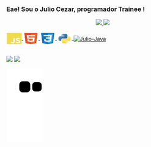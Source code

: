 ### Eae! Sou o Julio Cezar, programador Trainee !

<div align="center">
  <a href="https://github.com/muddyorc">
  <img height="160em" src="https://github-readme-stats.vercel.app/api?username=MuddyOrc&show_icons=true&theme=dark&include_all_commits=true&count_private=true">
  <img height="160em" src="https://github-readme-stats.vercel.app/api/top-langs/?username=MuddyOrc&layout=compact&langs_count=7&theme=dark">
</div>
<div style="display: inline_block"><br>
  <img align="center" alt="Julio-Js" height="30" width="40" src="https://raw.githubusercontent.com/devicons/devicon/master/icons/javascript/javascript-plain.svg">
  <img align="center" alt="Julio-HTML" height="30" width="40" src="https://raw.githubusercontent.com/devicons/devicon/master/icons/html5/html5-original.svg">
  <img align="center" alt="Julio-CSS" height="30" width="40" src="https://raw.githubusercontent.com/devicons/devicon/master/icons/css3/css3-original.svg">
  <img align="center" alt="Julio-Python" height="30" width="40" src="https://raw.githubusercontent.com/devicons/devicon/master/icons/python/python-original.svg">
  <img align="center" alt="Julio-Java" height="30" width="40" src="https://cdn.jsdelivr.net/gh/devicons/devicon@v2.15.1/devicon.min.css"
           
</div>

##

<div> 
  <a href="https://instagram.com/julio_c.r.c" target="_blank"><img src="https://img.shields.io/badge/-Instagram-%23E4405F?style=for-the-badge&logo=instagram&logoColor=white" target="_blank"></a>
  <a href = "mailto:juliocrc109@gmail.com"><img src=https://img.shields.io/badge/Gmail-D14836?style=for-the-badge&logo=gmail&logoColor=white target="_blank"></a>
  
  ![Snake animation](https://github.com/muddyorc/muddyorc/blob/output/github-contribution-grid-snake.svg)
</div>
